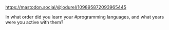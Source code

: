 https://mastodon.social/@lodurel/109895872093965445


In what order did you learn your #programming languages, and what years were you active with them?
